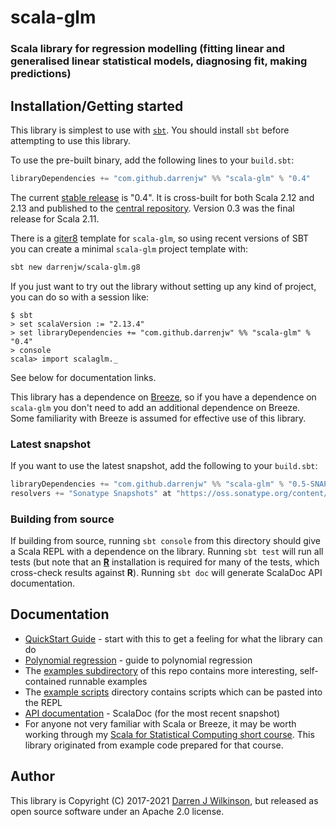 # scala-glm

### Scala library for regression modelling (fitting linear and generalised linear statistical models, diagnosing fit, making predictions)

## Installation/Getting started

This library is simplest to use with [`sbt`](http://www.scala-sbt.org/). You should install `sbt` before attempting to use this library.

To use the pre-built binary, add the following lines to your `build.sbt`:
```scala
libraryDependencies += "com.github.darrenjw" %% "scala-glm" % "0.4"
```
The current [stable release](ReleaseNotes.md) is "0.4". It is cross-built for both Scala 2.12 and 2.13 and published to the [central repository](http://central.sonatype.org/). Version 0.3 was the final release for Scala 2.11.

There is a [giter8](http://www.foundweekends.org/giter8/) template for `scala-glm`, so using recent versions of SBT you can create a minimal `scala-glm` project template with:
```bash
sbt new darrenjw/scala-glm.g8
```

If you just want to try out the library without setting up any kind of project, you can do so with a session like:
```
$ sbt
> set scalaVersion := "2.13.4"
> set libraryDependencies += "com.github.darrenjw" %% "scala-glm" % "0.4"
> console
scala> import scalaglm._
```
See below for documentation links.

This library has a dependence on [Breeze](https://github.com/scalanlp/breeze), so if you have a dependence on `scala-glm` you don't need to add an additional dependence on Breeze. Some familiarity with Breeze is assumed for effective use of this library.

### Latest snapshot

If you want to use the latest snapshot, add the following to your `build.sbt`:

```scala
libraryDependencies += "com.github.darrenjw" %% "scala-glm" % "0.5-SNAPSHOT"
resolvers += "Sonatype Snapshots" at "https://oss.sonatype.org/content/repositories/snapshots/"
```

### Building from source

If building from source, running `sbt console` from this directory should give a Scala REPL with a dependence on the library. Running `sbt test` will run all tests (but note that an [**R**](https://www.r-project.org/) installation is required for many of the tests, which cross-check results against **R**). Running `sbt doc` will generate ScalaDoc API documentation.

## Documentation

* [QuickStart Guide](https://darrenjw.github.io/scala-glm/QuickStart.html) - start with this to get a feeling for what the library can do
* [Polynomial regression](https://darrenjw.github.io/scala-glm/PolynomialRegression.html) - guide to polynomial regression
* The [examples subdirectory](examples/src/main/scala/) of this repo contains more interesting, self-contained runnable examples
* The [example scripts](example-scripts/scripts/) directory contains scripts which can be pasted into the REPL
* [API documentation](https://darrenjw.github.io/scala-glm/api/scalaglm/) - ScalaDoc (for the most recent snapshot)
* For anyone not very familiar with Scala or Breeze, it may be worth working through my [Scala for Statistical Computing short course](https://github.com/darrenjw/scala-course). This library originated from example code prepared for that course.

## Author

This library is Copyright (C) 2017-2021 [Darren J Wilkinson](https://github.com/darrenjw), but released as open source software under an Apache 2.0 license.


